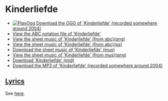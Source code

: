 # Kinderliefde

* [![PlayOgg](http://static.fsf.org/playogg/Play_ogg_80x15.png "I support PlayOgg!")](http://playogg.org) [Download the OGG of 'Kinderliefde' (recorded somewhere around 2004)](http://www.richelbilderbeek.nl/CD03_11Kinderliefde.ogg)
* [View the ABC notation file of 'Kinderliefde'](07_kinderliefde.abc)
* [View the sheet music of 'Kinderliefde' (from abc)(png)](07_kinderliefde.png)
* [View the sheet music of 'Kinderliefde' (from abc)(ps)](07_kinderliefde.ps)
* [Download the sheet music of 'Kinderliefde' (mus)](07_kinderliefde.mus)
* [View the sheet music of 'Kinderliefde' (from mus)(png)](07_kinderliefde_mus.png)
* [Download 'Kinderliefde' (mid)](http://www.richelbilderbeek.nl/SongKinderliefde.mid)
* [Download the MP3 of 'Kinderliefde' (recorded somewhere around 2004)](http://www.richelbilderbeek.nl/CD03_11Kinderliefde.mp3)

## [Lyrics](07_kinderliefde.txt)

See [here](07_kinderliefde.txt).
